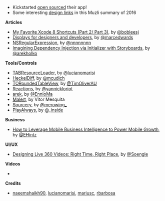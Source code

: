 * Kickstarted [open sourced](https://kickstarter.engineering/open-sourcing-our-android-and-ios-apps-6891be909fcd#.wiytyt6ld) their app!
* Some interesting [design links](https://medium.muz.li/muzli-choices-in-design-for-2016-f7777541f8c3#.7tpx88qex) in this Muzli summary of 2016

**Articles**

* [My Favorite Xcode 8 Shortcuts ](https://medium.com/ios-geek-community/bobs-favorite-xcode-8-shortcuts-part-1-3-36381e07284d#.gfxdy8inx)[(Part 2/ ](https://medium.com/ios-geek-community/bobs-favorite-xcode-shortcuts-part-2-3-c076e506cd20#.81yct94hj)[Part 3)](https://medium.com/ios-geek-community/bobs-favorite-xcode-8-shortcuts-part-3-3-afd2bf590442#.f796g98tv), by [@bobleesj](https://twitter.com/bobleesj)
* [Displays for designers and developers](https://bjango.com/articles/macexternaldisplays/), by [@marcedwards](http://twitter.com/marcedwards)
* [NSRegular​Expression](http://nshipster.com/nsregularexpression/), by [@nnnnnnnn](https://twitter.com/nnnnnnnn)
* [Imagining Dependency Injection via Initializer with Storyboards](http://holko.pl/2016/12/14/storyboards-dependency-injection/), by [@arekholko](https://twitter.com/arekholko)

**Tools/Controls**

* [TABResourceLoader](https://github.com/theappbusiness/TABResourceLoader), by [@lucianomarisi](https://twitter.com/luciano)
* [HeckelDiff](https://github.com/mcudich/HeckelDiff), by [@mcudich](https://twitter.com/mcudich)
* [TORoundedTableView](https://github.com/TimOliver/TORoundedTableView), by [@TimOliverAU](https://twitter.com/TimOliverAU)
* [Reactions](https://github.com/yannickl/Reactions), by [@yannickloriot](https://twitter.com/yannickloriot)
* [arek](https://github.com/ennioma/arek), by [@EnnioMa](https://twitter.com/EnnioMa)
* [Malert](https://github.com/vitormesquita/Malert), by Vitor Mesquita
* [Sourcery](https://github.com/krzysztofzablocki/Sourcery), by [@merowing_](http://twitter.com/merowing_)
* [PlayAlways](https://github.com/insidegui/PlayAlways), by [@_inside](http://twitter.com/_inside)

**Business**

* [How to Leverage Mobile Business Intelligence to Power Mobile Growth](https://www.urbanairship.com/blog/how-to-leverage-mobile-business-intelligence-to-power-mobile-growth), by [@EHintz](https://twitter.com/EHintz)

**UI/UX**

* [Designing Live 360 Videos: Right Time, Right Place](https://medium.com/facebook-design/designing-live-360-videos-right-time-right-place-f0b150b63ee3), by [@Soengle](https://twitter.com/Soengle)

**Videos**

*

**Credits**

* [naeemshaikh90](https://github.com/naeemshaikh90), [lucianomarisi](https://github.com/lucianomarisi), [mariusc](https://github.com/mariusc), [rbarbosa](https://github.com/rbarbosa)
